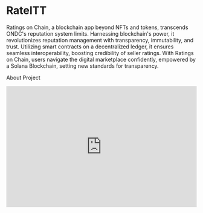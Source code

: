 # RateITT

Ratings on Chain, a blockchain app beyond NFTs and tokens, transcends ONDC's reputation system limits. Harnessing blockchain's power, it revolutionizes reputation management with transparency, immutability, and trust. Utilizing smart contracts on a decentralized ledger, it ensures seamless interoperability, boosting credibility of seller ratings. With Ratings on Chain, users navigate the digital marketplace confidently, empowered by a Solana Blockchain, setting new standards for transparency.

About Project
<div style="position: relative; padding-bottom: 63.49206349206349%; height: 0;"><iframe src="https://www.loom.com/share/88985d1992184e19a1ff5c6901fcd2e8" frameborder="0" webkitallowfullscreen mozallowfullscreen allowfullscreen style="position: absolute; top: 0; left: 0; width: 100%; height: 100%;"></iframe></div>